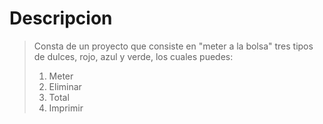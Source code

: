 # Descripcion
> Consta de un proyecto que consiste en "meter a la bolsa" tres tipos de dulces, rojo, azul y verde, los cuales puedes: 
> 1. Meter 
> 2. Eliminar 
> 3. Total
> 4. Imprimir 
